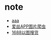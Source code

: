 # note

* [aaa](https://github.com/zhouxingGit/note/wiki/ddd)
* [爱丝APP图片爬虫](https://github.com/x-spiders/aiss-spider)
* [1688以图搜货](https://github.com/Carmenliukang/1688_crawler-image_search_products)
